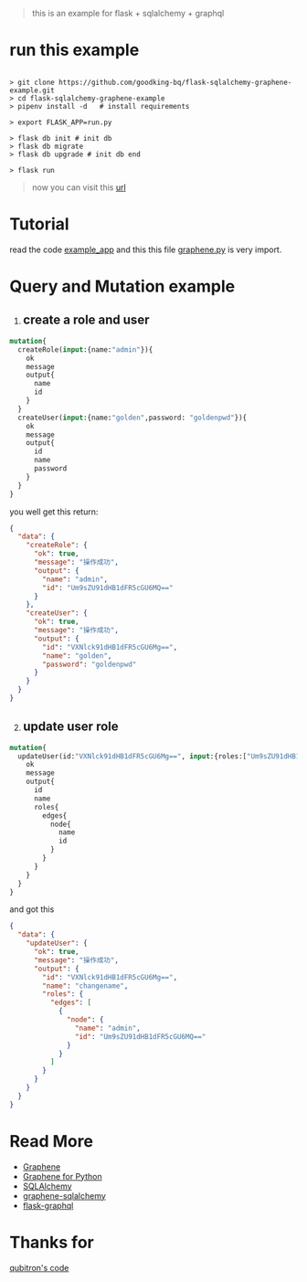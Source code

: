 > this is an example for flask + sqlalchemy + graphql
# run this example
```shell

> git clone https://github.com/goodking-bq/flask-sqlalchemy-graphene-example.git
> cd flask-sqlalchemy-graphene-example
> pipenv install -d   # install requirements

> export FLASK_APP=run.py

> flask db init # init db
> flask db migrate
> flask db upgrade # init db end

> flask run
```

> now you can visit this [url](http://127.0.0.1:5000/graphql)

# Tutorial
read the code [example_app](https://github.com/goodking-bq/flask-sqlalchemy-graphene-example)
and this this file [graphene.py](https://github.com/goodking-bq/flask-sqlalchemy-graphene-example/blob/master/example_app/utils/graphene.py) is very import.

# Query and Mutation example

1. ## create a role and user
```graphql
mutation{
  createRole(input:{name:"admin"}){
    ok
    message
    output{
      name
      id
    }
  }
  createUser(input:{name:"golden",password: "goldenpwd"}){
    ok
    message
    output{
      id
      name
      password
    }
  }
}
```
you well get this return:
```json
{
  "data": {
    "createRole": {
      "ok": true,
      "message": "操作成功",
      "output": {
        "name": "admin",
        "id": "Um9sZU91dHB1dFR5cGU6MQ=="
      }
    },
    "createUser": {
      "ok": true,
      "message": "操作成功",
      "output": {
        "id": "VXNlck91dHB1dFR5cGU6Mg==",
        "name": "golden",
        "password": "goldenpwd"
      }
    }
  }
}
```

2. ## update user role

```graphql
mutation{
  updateUser(id:"VXNlck91dHB1dFR5cGU6Mg==", input:{roles:["Um9sZU91dHB1dFR5cGU6MQ=="],password:"aaa",name:"changename"}){
    ok
    message
    output{
      id
      name
      roles{
        edges{
          node{
            name
            id
          }
        }
      }
    }
  }
}
```
and got this
```json
{
  "data": {
    "updateUser": {
      "ok": true,
      "message": "操作成功",
      "output": {
        "id": "VXNlck91dHB1dFR5cGU6Mg==",
        "name": "changename",
        "roles": {
          "edges": [
            {
              "node": {
                "name": "admin",
                "id": "Um9sZU91dHB1dFR5cGU6MQ=="
              }
            }
          ]
        }
      }
    }
  }
}
```

# Read More
- [Graphene](https://graphene-python.org/)
- [Graphene for Python](https://github.com/graphql-python/graphene)
- [SQLAlchemy](http://www.sqlalchemy.org/)
- [graphene-sqlalchemy](https://github.com/graphql-python/graphene-sqlalchemy)
- [flask-graphql](https://github.com/graphql-python/flask-graphql)


# Thanks for
[qubitron's code](https://gist.github.com/qubitron/6e7d48667a05120dc58bdfd0516b3980)